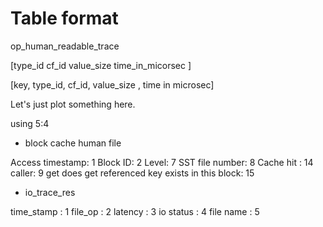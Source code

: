 


# Table format 
op_human_readable_trace 

[type_id cf_id value_size time_in_micorsec <key>]

[key, type_id, cf_id, value_size , time in microsec]

Let's just plot something here.

using 5:4



- block cache human file 

Access timestamp: 1
Block ID: 2
Level: 7
SST file number: 8
Cache hit : 14
caller: 9
get does get referenced key exists in this block: 15



- io_trace_res

time_stamp : 1
file_op : 2
latency : 3
io status : 4 
file name : 5





















